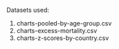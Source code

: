 Datasets used:
  1. charts-pooled-by-age-group.csv
  2. charts-excess-mortality.csv
  3. charts-z-scores-by-country.csv
